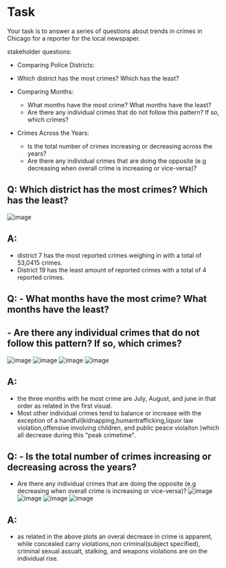 # Task
Your task is to answer a series of questions about trends in crimes in Chicago for a reporter for the local newspaper.

stakeholder questions:
-  Comparing Police Districts:
  - Which district has the most crimes? Which has the least?

- Comparing Months:
  - What months have the most crime? What months have the least?
  - Are there any individual crimes that do not follow this pattern? If so, which crimes?

- Crimes Across the Years:
  - Is the total number of crimes increasing or decreasing across the years?
  - Are there any individual crimes that are doing the opposite (e.g decreasing when overall crime is increasing or vice-versa)?


## Q: Which district has the most crimes? Which has the least?

![image](https://github.com/clovestad/Project_4/assets/103072823/72921232-8c26-45e1-ae6c-57c9477516ad)

## A:
- district 7 has the most reported crimes weighing in with a total of 53,0415 crimes.
- District 19 has the least amount of reported crimes with a total of 4 reported crimes.


## Q:    - What months have the most crime? What months have the least?
##      - Are there any individual crimes that do not follow this pattern? If so, which crimes?
![image](https://github.com/clovestad/Project_4/assets/103072823/609bc516-aeec-426d-b368-e965af4f39c6)
![image](https://github.com/clovestad/Project_4/assets/103072823/3a0858bc-adb7-47d4-a848-4b4407a93b9c)
![image](https://github.com/clovestad/Project_4/assets/103072823/e994728b-3260-42fc-aef8-64ebf23f2016)
![image](https://github.com/clovestad/Project_4/assets/103072823/d751472d-ec50-4ed7-a07b-1fc0f7ab715f)




## A:
- the three months with he most crime are July, August, and june in that order as related in the first visual.
- Most other individual crimes tend to balance or increase with the exception of a handful(kidnapping,humantrafficking,liquor law violation,offensive involving children, and public peace violaiton )which all decrease during this "peak crimetime".


## Q: - Is the total number of crimes increasing or decreasing across the years?
- Are there any individual crimes that are doing the opposite (e.g decreasing when overall crime is increasing or vice-versa)?
![image](https://github.com/clovestad/Project_4/assets/103072823/7ffb9245-0e62-42e6-9578-4aec0dedab3b)
![image](https://github.com/clovestad/Project_4/assets/103072823/4bf927e7-757d-472b-87cb-a6000e4797e8)
![image](https://github.com/clovestad/Project_4/assets/103072823/f951ef69-7671-4a38-ac03-1c5a1d7f2b4d)
![image](https://github.com/clovestad/Project_4/assets/103072823/196aa8de-4421-44e1-a767-7c7ca63b87e2)


## A:
- as related in the above plots an overal decrease in crime is apparent, while concealed carry violations,non criminal(subject specified), criminal sexual assualt, stalking, and weapons violations are on the individual rise.







